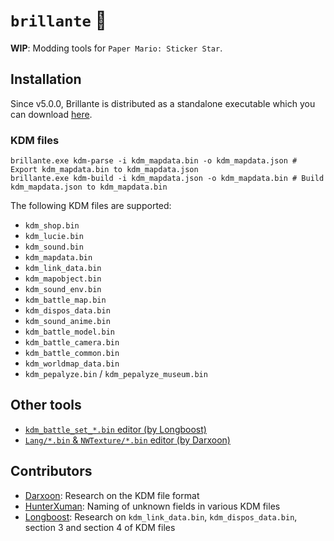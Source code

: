 # `brillante` 🌟
**WIP**: Modding tools for `Paper Mario: Sticker Star`.

## Installation
Since v5.0.0, Brillante is distributed as a standalone executable which you can download [here](https://github.com/shiguww/brillante/releases).

### KDM files
```shell
brillante.exe kdm-parse -i kdm_mapdata.bin -o kdm_mapdata.json # Export kdm_mapdata.bin to kdm_mapdata.json
brillante.exe kdm-build -i kdm_mapdata.json -o kdm_mapdata.bin # Build kdm_mapdata.json to kdm_mapdata.bin
```

The following KDM files are supported:
- `kdm_shop.bin`
- `kdm_lucie.bin`
- `kdm_sound.bin`
- `kdm_mapdata.bin`
- `kdm_link_data.bin`
- `kdm_mapobject.bin`
- `kdm_sound_env.bin`
- `kdm_battle_map.bin`
- `kdm_dispos_data.bin`
- `kdm_sound_anime.bin`
- `kdm_battle_model.bin`
- `kdm_battle_camera.bin`
- `kdm_battle_common.bin`
- `kdm_worldmap_data.bin`
- `kdm_pepalyze.bin` / `kdm_pepalyze_museum.bin`

## Other tools
- [`kdm_battle_set_*.bin` editor (by Longboost)](https://github.com/Longboost/battle-set-exporter/releases)
- [`Lang/*.bin` & `NWTexture/*.bin` editor (by Darxoon)](https://github.com/Darxoon/nw-tex)

## Contributors
- [Darxoon](https://github.com/Darxoon): Research on the KDM file format
- [HunterXuman](https://x.com/HunterXuman): Naming of unknown fields in various KDM files
- [Longboost](https://github.com/Longboost): Research on `kdm_link_data.bin`, `kdm_dispos_data.bin`, section 3 and section 4 of KDM files
